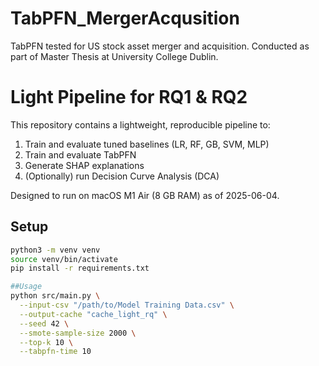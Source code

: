 # TabPFN_MergerAcqusition
TabPFN tested for US stock asset merger and acquisition. Conducted as part of Master Thesis at University College Dublin.

# Light Pipeline for RQ1 & RQ2

This repository contains a lightweight, reproducible pipeline to:
1. Train and evaluate tuned baselines (LR, RF, GB, SVM, MLP)
2. Train and evaluate TabPFN
3. Generate SHAP explanations
4. (Optionally) run Decision Curve Analysis (DCA)

Designed to run on macOS M1 Air (8 GB RAM) as of 2025-06-04.

## Setup

```bash
python3 -m venv venv
source venv/bin/activate
pip install -r requirements.txt

##Usage
python src/main.py \
  --input-csv "/path/to/Model Training Data.csv" \
  --output-cache "cache_light_rq" \
  --seed 42 \
  --smote-sample-size 2000 \
  --top-k 10 \
  --tabpfn-time 10
